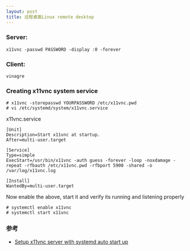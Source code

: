 ```yaml
---
layout: post
title: 远程桌面Linux remote desktop
---
```



### Server:

```shell
x11vnc -passwd PASSWORD -display :0 -forever
```
### Client:

```shell
vinagre
```
### Creating x11vnc system service

```shell
# x11vnc -storepasswd YOURPASSWORD /etc/x11vnc.pwd
# vi /etc/systemd/system/x11vnc.service
```
x11vnc.service
```shell
[Unit]
Description=Start x11vnc at startup.
After=multi-user.target

[Service]
Type=simple
ExecStart=/usr/bin/x11vnc -auth guess -forever -loop -noxdamage -repeat -rfbauth /etc/x11vnc.pwd -rfbport 5900 -shared -o /var/log/x11vnc.log

[Install]
WantedBy=multi-user.target
```
Now enable the above, start it and verify its running and listening properly
```shell
# systemctl enable x11vnc
# systemctl start x11vnc
```
### 参考
- [Setup x11vnc server with systemd auto start up](https://jasonschaefer.com/setup-x11vnc-server-with-systemd-auto-start-up/)